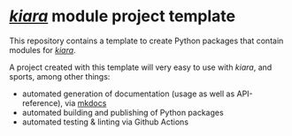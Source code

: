 # [*kiara*](https://github.com/DHARPA-Project/kiara) module project template

This repository contains a template to create Python packages that contain modules for [*kiara*](https://github.com/DHARPA-Project/kiara).

A project created with this template will very easy to use with *kiara*, and sports, among other things:

- automated generation of documentation (usage as well as API-reference), via [mkdocs](https://www.mkdocs.org/) 
- automated building and publishing of Python packages
- automated testing & linting via Github Actions
